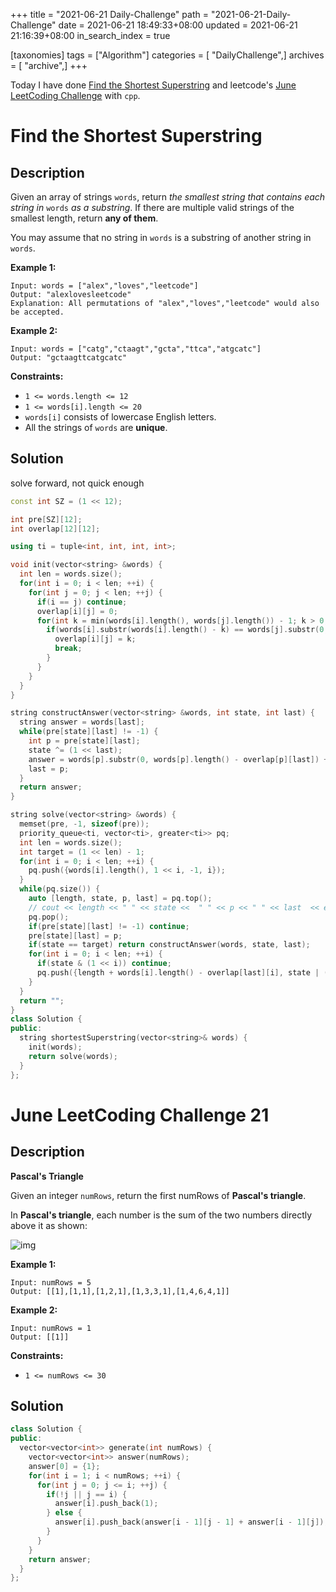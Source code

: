 +++
title = "2021-06-21 Daily-Challenge"
path = "2021-06-21-Daily-Challenge"
date = 2021-06-21 18:49:33+08:00
updated = 2021-06-21 21:16:39+08:00
in_search_index = true

[taxonomies]
tags = ["Algorithm"]
categories = [ "DailyChallenge",]
archives = [ "archive",]
+++

Today I have done [Find the Shortest Superstring](https://leetcode.com/problems/find-the-shortest-superstring/description/) and leetcode's [June LeetCoding Challenge](https://leetcode.com/explore/challenge/card/june-leetcoding-challenge-2021/605/week-3-june-15th-june-21st/3786/) with `cpp`.

<!-- more -->

# Find the Shortest Superstring

## Description

Given an array of strings `words`, return *the smallest string that contains each string in* `words` *as a substring*. If there are multiple valid strings of the smallest length, return **any of them**.

You may assume that no string in `words` is a substring of another string in `words`.

 

**Example 1:**

```
Input: words = ["alex","loves","leetcode"]
Output: "alexlovesleetcode"
Explanation: All permutations of "alex","loves","leetcode" would also be accepted.
```

**Example 2:**

```
Input: words = ["catg","ctaagt","gcta","ttca","atgcatc"]
Output: "gctaagttcatgcatc"
```

 

**Constraints:**

- `1 <= words.length <= 12`
- `1 <= words[i].length <= 20`
- `words[i]` consists of lowercase English letters.
- All the strings of `words` are **unique**.

## Solution

solve forward, not quick enough

``` cpp
const int SZ = (1 << 12);

int pre[SZ][12];
int overlap[12][12];

using ti = tuple<int, int, int, int>;

void init(vector<string> &words) {
  int len = words.size();
  for(int i = 0; i < len; ++i) {
    for(int j = 0; j < len; ++j) {
      if(i == j) continue;
      overlap[i][j] = 0;
      for(int k = min(words[i].length(), words[j].length()) - 1; k > 0; --k) {
        if(words[i].substr(words[i].length() - k) == words[j].substr(0, k)) {
          overlap[i][j] = k;
          break;
        }
      }
    }
  }
}

string constructAnswer(vector<string> &words, int state, int last) {
  string answer = words[last];
  while(pre[state][last] != -1) {
    int p = pre[state][last];
    state ^= (1 << last);
    answer = words[p].substr(0, words[p].length() - overlap[p][last]) + answer;
    last = p;
  }
  return answer;
}

string solve(vector<string> &words) {
  memset(pre, -1, sizeof(pre));
  priority_queue<ti, vector<ti>, greater<ti>> pq;
  int len = words.size();
  int target = (1 << len) - 1;
  for(int i = 0; i < len; ++i) {
    pq.push({words[i].length(), 1 << i, -1, i});
  }
  while(pq.size()) {
    auto [length, state, p, last] = pq.top();
    // cout << length << " " << state <<  " " << p << " " << last  << endl;
    pq.pop();
    if(pre[state][last] != -1) continue;
    pre[state][last] = p;
    if(state == target) return constructAnswer(words, state, last);
    for(int i = 0; i < len; ++i) {
      if(state & (1 << i)) continue;
      pq.push({length + words[i].length() - overlap[last][i], state | (1 << i), last, i});
    }
  }
  return "";
}
class Solution {
public:
  string shortestSuperstring(vector<string>& words) {
    init(words);    
    return solve(words);
  }
};
```

# June LeetCoding Challenge 21

## Description

**Pascal's Triangle**

Given an integer `numRows`, return the first numRows of **Pascal's triangle**.

In **Pascal's triangle**, each number is the sum of the two numbers directly above it as shown:

![img](https://upload.wikimedia.org/wikipedia/commons/0/0d/PascalTriangleAnimated2.gif)

 

**Example 1:**

```
Input: numRows = 5
Output: [[1],[1,1],[1,2,1],[1,3,3,1],[1,4,6,4,1]]
```

**Example 2:**

```
Input: numRows = 1
Output: [[1]]
```

 

**Constraints:**

- `1 <= numRows <= 30`

## Solution

``` cpp
class Solution {
public:
  vector<vector<int>> generate(int numRows) {
    vector<vector<int>> answer(numRows);
    answer[0] = {1};
    for(int i = 1; i < numRows; ++i) {
      for(int j = 0; j <= i; ++j) {
        if(!j || j == i) {
          answer[i].push_back(1);
        } else {
          answer[i].push_back(answer[i - 1][j - 1] + answer[i - 1][j]);
        }
      }
    }
    return answer;
  }
};
```
